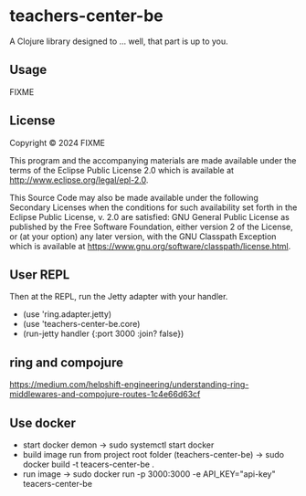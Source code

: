 # teachers-center-be

A Clojure library designed to ... well, that part is up to you.

## Usage

FIXME

## License

Copyright © 2024 FIXME

This program and the accompanying materials are made available under the
terms of the Eclipse Public License 2.0 which is available at
http://www.eclipse.org/legal/epl-2.0.

This Source Code may also be made available under the following Secondary
Licenses when the conditions for such availability set forth in the Eclipse
Public License, v. 2.0 are satisfied: GNU General Public License as published by
the Free Software Foundation, either version 2 of the License, or (at your
option) any later version, with the GNU Classpath Exception which is available
at https://www.gnu.org/software/classpath/license.html.

## User REPL

Then at the REPL, run the Jetty adapter with your handler.
* (use 'ring.adapter.jetty)
* (use 'teachers-center-be.core)
* (run-jetty handler {:port 3000 :join? false})

## ring and compojure
https://medium.com/helpshift-engineering/understanding-ring-middlewares-and-compojure-routes-1c4e66d63cf

## Use docker 
* start docker demon -> sudo systemctl start docker
* build image run from project root folder (teachers-center-be) -> sudo docker build -t teacers-center-be .
* run image -> sudo docker run -p 3000:3000 -e API_KEY="api-key" teacers-center-be